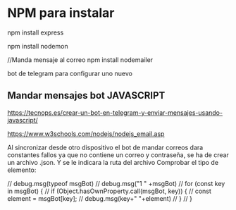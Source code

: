 # NPM para instalar

npm install express

npm install nodemon

//Manda mensaje al correo
npm install nodemailer

bot de telegram para configurar uno nuevo

## Mandar mensajes bot JAVASCRIPT

<https://tecnops.es/crear-un-bot-en-telegram-y-enviar-mensajes-usando-javascript/>

<https://www.w3schools.com/nodejs/nodejs_email.asp>

Al sincronizar desde otro dispositivo el bot de mandar correos dara constantes fallos ya que no contiene un correo y contraseña, se ha de crear un archivo .json. Y se le indicara la ruta del archivo
Comprobar el tipo de elemento:

  // debug.msg(typeof msgBot)
  // debug.msg("1 " +msgBot)
  // for (const key in msgBot) {
  //   if (Object.hasOwnProperty.call(msgBot, key)) {
  //     const element = msgBot[key];
  //     debug.msg(key+" "+element)
  //   }
  // }
